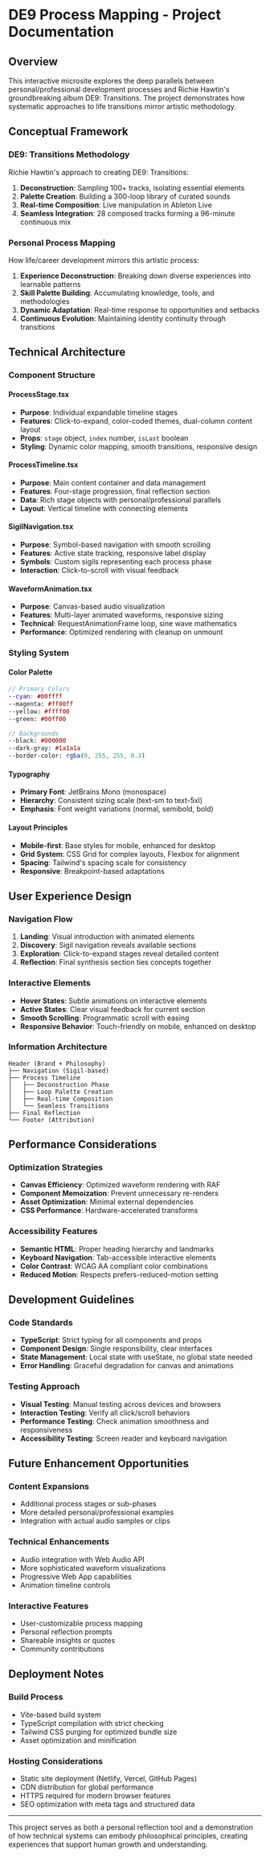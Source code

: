 
# DE9 Process Mapping - Project Documentation

## Overview

This interactive microsite explores the deep parallels between personal/professional development processes and Richie Hawtin's groundbreaking album DE9: Transitions. The project demonstrates how systematic approaches to life transitions mirror artistic methodology.

## Conceptual Framework

### DE9: Transitions Methodology
Richie Hawtin's approach to creating DE9: Transitions:
1. **Deconstruction**: Sampling 100+ tracks, isolating essential elements
2. **Palette Creation**: Building a 300-loop library of curated sounds
3. **Real-time Composition**: Live manipulation in Ableton Live
4. **Seamless Integration**: 28 composed tracks forming a 96-minute continuous mix

### Personal Process Mapping
How life/career development mirrors this artistic process:
1. **Experience Deconstruction**: Breaking down diverse experiences into learnable patterns
2. **Skill Palette Building**: Accumulating knowledge, tools, and methodologies
3. **Dynamic Adaptation**: Real-time response to opportunities and setbacks
4. **Continuous Evolution**: Maintaining identity continuity through transitions

## Technical Architecture

### Component Structure

#### ProcessStage.tsx
- **Purpose**: Individual expandable timeline stages
- **Features**: Click-to-expand, color-coded themes, dual-column content layout
- **Props**: `stage` object, `index` number, `isLast` boolean
- **Styling**: Dynamic color mapping, smooth transitions, responsive design

#### ProcessTimeline.tsx
- **Purpose**: Main content container and data management
- **Features**: Four-stage progression, final reflection section
- **Data**: Rich stage objects with personal/professional parallels
- **Layout**: Vertical timeline with connecting elements

#### SigilNavigation.tsx
- **Purpose**: Symbol-based navigation with smooth scrolling
- **Features**: Active state tracking, responsive label display
- **Symbols**: Custom sigils representing each process phase
- **Interaction**: Click-to-scroll with visual feedback

#### WaveformAnimation.tsx
- **Purpose**: Canvas-based audio visualization
- **Features**: Multi-layer animated waveforms, responsive sizing
- **Technical**: RequestAnimationFrame loop, sine wave mathematics
- **Performance**: Optimized rendering with cleanup on unmount

### Styling System

#### Color Palette
```scss
// Primary Colors
--cyan: #00ffff
--magenta: #ff00ff  
--yellow: #ffff00
--green: #00ff00

// Backgrounds
--black: #000000
--dark-gray: #1a1a1a
--border-color: rgba(0, 255, 255, 0.3)
```

#### Typography
- **Primary Font**: JetBrains Mono (monospace)
- **Hierarchy**: Consistent sizing scale (text-sm to text-5xl)
- **Emphasis**: Font weight variations (normal, semibold, bold)

#### Layout Principles
- **Mobile-first**: Base styles for mobile, enhanced for desktop
- **Grid System**: CSS Grid for complex layouts, Flexbox for alignment
- **Spacing**: Tailwind's spacing scale for consistency
- **Responsive**: Breakpoint-based adaptations

## User Experience Design

### Navigation Flow
1. **Landing**: Visual introduction with animated elements
2. **Discovery**: Sigil navigation reveals available sections
3. **Exploration**: Click-to-expand stages reveal detailed content
4. **Reflection**: Final synthesis section ties concepts together

### Interactive Elements
- **Hover States**: Subtle animations on interactive elements
- **Active States**: Clear visual feedback for current section
- **Smooth Scrolling**: Programmatic scroll with easing
- **Responsive Behavior**: Touch-friendly on mobile, enhanced on desktop

### Information Architecture
```
Header (Brand + Philosophy)
├── Navigation (Sigil-based)
├── Process Timeline
│   ├── Deconstruction Phase
│   ├── Loop Palette Creation  
│   ├── Real-time Composition
│   └── Seamless Transitions
├── Final Reflection
└── Footer (Attribution)
```

## Performance Considerations

### Optimization Strategies
- **Canvas Efficiency**: Optimized waveform rendering with RAF
- **Component Memoization**: Prevent unnecessary re-renders
- **Asset Optimization**: Minimal external dependencies
- **CSS Performance**: Hardware-accelerated transforms

### Accessibility Features
- **Semantic HTML**: Proper heading hierarchy and landmarks
- **Keyboard Navigation**: Tab-accessible interactive elements
- **Color Contrast**: WCAG AA compliant color combinations
- **Reduced Motion**: Respects prefers-reduced-motion setting

## Development Guidelines

### Code Standards
- **TypeScript**: Strict typing for all components and props
- **Component Design**: Single responsibility, clear interfaces
- **State Management**: Local state with useState, no global state needed
- **Error Handling**: Graceful degradation for canvas and animations

### Testing Approach
- **Visual Testing**: Manual testing across devices and browsers
- **Interaction Testing**: Verify all click/scroll behaviors
- **Performance Testing**: Check animation smoothness and responsiveness
- **Accessibility Testing**: Screen reader and keyboard navigation

## Future Enhancement Opportunities

### Content Expansions
- Additional process stages or sub-phases
- More detailed personal/professional examples
- Integration with actual audio samples or clips

### Technical Enhancements
- Audio integration with Web Audio API
- More sophisticated waveform visualizations
- Progressive Web App capabilities
- Animation timeline controls

### Interactive Features
- User-customizable process mapping
- Personal reflection prompts
- Shareable insights or quotes
- Community contributions

## Deployment Notes

### Build Process
- Vite-based build system
- TypeScript compilation with strict checking
- Tailwind CSS purging for optimized bundle size
- Asset optimization and minification

### Hosting Considerations
- Static site deployment (Netlify, Vercel, GitHub Pages)
- CDN distribution for global performance
- HTTPS required for modern browser features
- SEO optimization with meta tags and structured data

---

This project serves as both a personal reflection tool and a demonstration of how technical systems can embody philosophical principles, creating experiences that support human growth and understanding.
